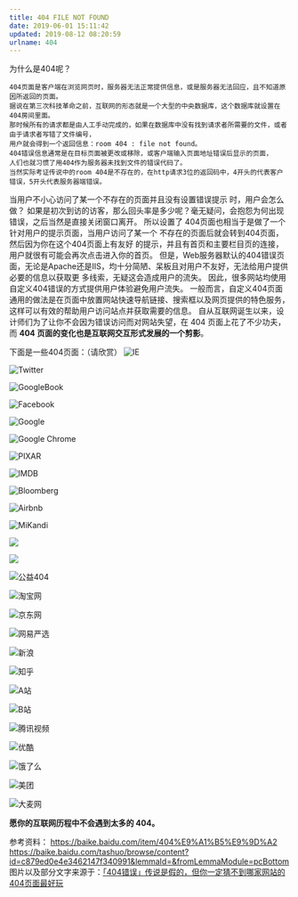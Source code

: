 ```yaml
---
title: 404 FILE NOT FOUND
date: 2019-06-01 15:11:42
updated: 2019-08-12 08:20:59
urlname: 404
---
```


为什么是404呢？

```
404页面是客户端在浏览网页时，服务器无法正常提供信息，或是服务器无法回应，且不知道原因所返回的页面。
据说在第三次科技革命之前，互联网的形态就是一个大型的中央数据库，这个数据库就设置在404房间里面。
那时候所有的请求都是由人工手动完成的，如果在数据库中没有找到请求者所需要的文件，或者由于请求者写错了文件编号，
用户就会得到一个返回信息：room 404 : file not found。
404错误信息通常是在目标页面被更改或移除，或客户端输入页面地址错误后显示的页面，
人们也就习惯了用404作为服务器未找到文件的错误代码了。
当然实际考证传说中的room 404是不存在的，在http请求3位的返回码中，4开头的代表客户错误，5开头代表服务器端错误。
```
当用户不小心访问了某一个不存在的页面并且没有设置错误提示 时，用户会怎么做？
如果是初次到访的访客，那么回头率是多少呢？毫无疑问，会抱怨为何出现错误，之后当然是直接关闭窗口离开。
所以设置了 404页面也相当于是做了一个针对用户的提示页面，当用户访问了某一个 不存在的页面后就会转到404页面，然后因为你在这个404页面上有友好 的提示，并且有首页和主要栏目页的连接，用户就很有可能会再次点击进入你的首页。
但是，Web服务器默认的404错误页面，无论是Apache还是IIS，均十分简陋、呆板且对用户不友好，无法给用户提供必要的信息以获取更 多线索，无疑这会造成用户的流失。 
因此，很多网站均使用自定义404错误的方式提供用户体验避免用户流失。
一般而言，自定义404页面通用的做法是在页面中放置网站快速导航链接、搜索框以及网页提供的特色服务，这样可以有效的帮助用户访问站点并获取需要的信息。
自从互联网诞生以来，设计师们为了让你不会因为错误访问而对网站失望，在 404 页面上花了不少功夫，而 __404 页面的变化也是互联网交互形式发展的一个剪影__。 

下面是一些404页面：（请欣赏）
![IE](https://imgsrc.baidu.com/baike/pic/item/5882b2b7d0a20cf4156e89537d094b36adaf99bb.jpg)


![Twitter](https://imgsrc.baidu.com/baike/pic/item/730e0cf3d7ca7bcbffc9b0a3b5096b63f724a888.jpg)


![GoogleBook](https://imgsrc.baidu.com/baike/pic/item/0dd7912397dda144b2871b3eb9b7d0a20df486ab.jpg)


![Facebook](https://imgsrc.baidu.com/baike/pic/item/2e2eb9389b504fc2eda1c789eedde71191ef6dbb.jpg)


![Google](https://imgsrc.baidu.com/baike/pic/item/71cf3bc79f3df8dca490f81dc611728b46102888.jpg)

![Google Chrome](https://imgsrc.baidu.com/baike/pic/item/b7003af33a87e95024ba84e01b385343faf2b488.jpg)

![PIXAR](https://imgsrc.baidu.com/baike/pic/item/d4628535e5dde711ac5c347aacefce1b9c1661ab.jpg)

![IMDB](https://imgsrc.baidu.com/baike/pic/item/aa64034f78f0f73605833b8d0155b319ebc41338.jpg)

![Bloomberg](https://imgsrc.baidu.com/baike/pic/item/37d3d539b6003af33594abec3e2ac65c1038b60b.jpg)

![Airbnb](https://imgsrc.baidu.com/baike/pic/item/e1fe9925bc315c607a1b1c6386b1cb13485477ab.jpg)

![MiKandi](https://imgsrc.baidu.com/baike/pic/item/9358d109b3de9c828beb8e036781800a18d843ab.jpg)

![](https://imgsrc.baidu.com/baike/pic/item/03087bf40ad162d92a7215901adfa9ec8b13cd9a.jpg)

![](https://imgsrc.baidu.com/baike/pic/item/86d6277f9e2f0708e38b5d8ce224b899a801f2b4.jpg)

![公益404](https://imgsrc.baidu.com/baike/pic/item/a8ec8a13632762d02892d333abec08fa503dc68a.jpg)

![淘宝网](https://imgsrc.baidu.com/baike/pic/item/a9d3fd1f4134970a585d67a39ecad1c8a7865d0b.jpg)

![京东网](https://imgsrc.baidu.com/baike/pic/item/a044ad345982b2b7f2e34e483aadcbef76099b39.jpg)

![网易严选](https://imgsrc.baidu.com/baike/pic/item/91529822720e0cf3247939770146f21fbf09aab4.jpg)

![新浪](https://imgsrc.baidu.com/baike/pic/item/359b033b5bb5c9ea1f7a746fde39b6003bf3b3b4.jpg)

![知乎](https://imgsrc.baidu.com/baike/pic/item/c2fdfc039245d688552cc528afc27d1ed21b240b.jpg)

![A站](https://imgsrc.baidu.com/baike/pic/item/242dd42a2834349b04aa1909c2ea15ce37d3be89.jpg)

![B站](https://imgsrc.baidu.com/baike/pic/item/2e2eb9389b504fc2eda6c789eedde71191ef6d44.jpg)

![腾讯视频](https://imgsrc.baidu.com/baike/pic/item/3b292df5e0fe9925f0f51edc3fa85edf8cb17144.jpg)

![优酷](https://imgsrc.baidu.com/baike/pic/item/8d5494eef01f3a296431a2429225bc315d607c44.jpg)

![饿了么](https://imgsrc.baidu.com/baike/pic/item/d1a20cf431adcbef50aa098aa7af2edda2cc9f9b.jpg)

![美团](https://imgsrc.baidu.com/baike/pic/item/8c1001e93901213f889f39505fe736d12e2e9589.jpg)

![大麦网](https://imgsrc.baidu.com/baike/pic/item/faedab64034f78f05e94ed7f72310a55b2191c9a.jpg)




**愿你的互联网历程中不会遇到太多的 404。**


参考资料：
https://baike.baidu.com/item/404%E9%A1%B5%E9%9D%A2
https://baike.baidu.com/tashuo/browse/content?id=c879ed0e4e3462147f340991&lemmaId=&fromLemmaModule=pcBottom
图片以及部分文字来源于：[「404错误」传说是假的，但你一定猜不到哪家网站的404页面最好玩](https://baike.baidu.com/tashuo/browse/content?id=c879ed0e4e3462147f340991&lemmaId=&fromLemmaModule=pcBottom)